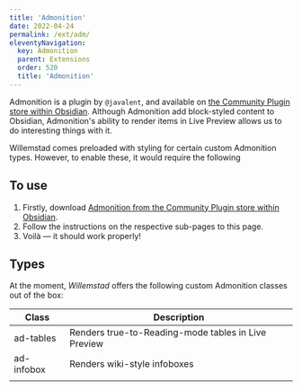 ```yaml
---
title: 'Admonition'
date: 2022-04-24
permalink: /ext/adm/
eleventyNavigation:
  key: Admonition
  parent: Extensions
  order: 520
  title: 'Admonition'
---
```


Admonition is a plugin by `@javalent`, and available on [the Community Plugin store within Obsidian](obsidian://show-plugin?id=obsidian-admonition). Although Admonition add block-styled content to Obsidian, Admonition's ability to render items in Live Preview allows us to do interesting things with it.

Willemstad comes preloaded with styling for certain custom Admonition types. However, to enable these, it would require the following 

## To use
1. Firstly, download [Admonition from the Community Plugin store within Obsidian](obsidian://show-plugin?id=obsidian-admonition).
2. Follow the instructions on the respective sub-pages to this page.
3. Voilà — it should work properly!

## Types
At the moment, *Willemstad* offers the following custom Admonition classes out of the box:

| Class      | Description                                         |
| ---------- | --------------------------------------------------- |
| ad-tables  | Renders true-to-Reading-mode tables in Live Preview |
| ad-infobox | Renders wiki-style infoboxes                        |
|            |                                                     |